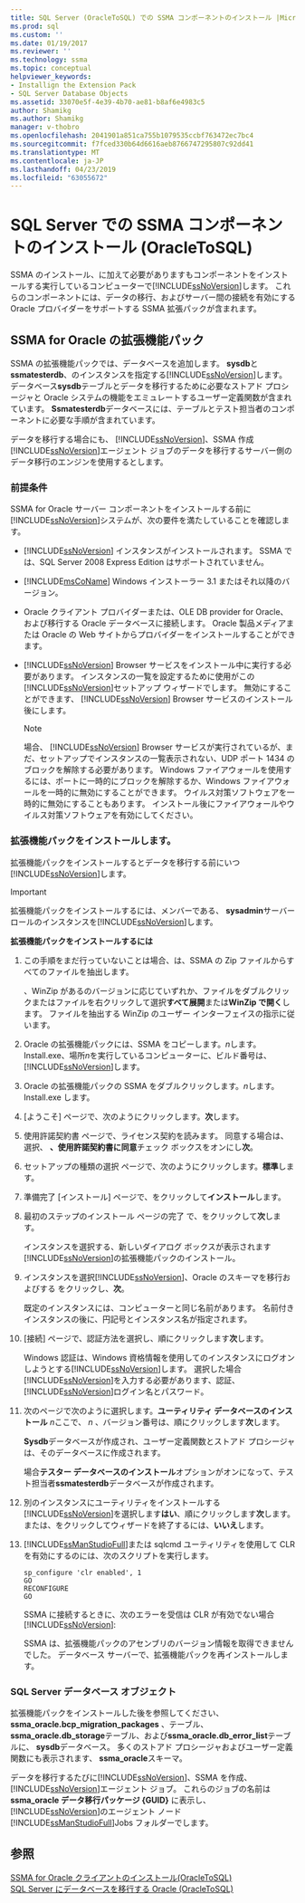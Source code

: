 ```yaml
---
title: SQL Server (OracleToSQL) での SSMA コンポーネントのインストール |Microsoft Docs
ms.prod: sql
ms.custom: ''
ms.date: 01/19/2017
ms.reviewer: ''
ms.technology: ssma
ms.topic: conceptual
helpviewer_keywords:
- Installign the Extension Pack
- SQL Server Database Objects
ms.assetid: 33070e5f-4e39-4b70-ae81-b8af6e4983c5
author: Shamikg
ms.author: Shamikg
manager: v-thobro
ms.openlocfilehash: 2041901a851ca755b1079535ccbf763472ec7bc4
ms.sourcegitcommit: f7fced330b64d6616aeb8766747295807c92dd41
ms.translationtype: MT
ms.contentlocale: ja-JP
ms.lasthandoff: 04/23/2019
ms.locfileid: "63055672"
---
```

# <a name="installing-ssma-components-on-sql-server-oracletosql"></a>SQL Server での SSMA コンポーネントのインストール (OracleToSQL)
SSMA のインストール、に加えて必要がありますもコンポーネントをインストールする実行しているコンピューターで[!INCLUDE[ssNoVersion](../../includes/ssnoversion-md.md)]します。 これらのコンポーネントには、データの移行、およびサーバー間の接続を有効にする Oracle プロバイダーをサポートする SSMA 拡張パックが含まれます。  
  
## <a name="ssma-for-oracle-extension-pack"></a>SSMA for Oracle の拡張機能パック  
SSMA の拡張機能パックでは、データベースを追加します。 **sysdb**と**ssmatesterdb**、のインスタンスを指定する[!INCLUDE[ssNoVersion](../../includes/ssnoversion-md.md)]します。 データベース**sysdb**テーブルとデータを移行するために必要なストアド プロシージャと Oracle システムの機能をエミュレートするユーザー定義関数が含まれています。 **Ssmatesterdb**データベースには、テーブルとテスト担当者のコンポーネントに必要な手順が含まれています。  
  
データを移行する場合にも、 [!INCLUDE[ssNoVersion](../../includes/ssnoversion-md.md)]、SSMA 作成[!INCLUDE[ssNoVersion](../../includes/ssnoversion-md.md)]エージェント ジョブのデータを移行するサーバー側のデータ移行のエンジンを使用するとします。  
  
### <a name="prerequisites"></a>前提条件  
SSMA for Oracle サーバー コンポーネントをインストールする前に[!INCLUDE[ssNoVersion](../../includes/ssnoversion-md.md)]システムが、次の要件を満たしていることを確認します。  
  
-   [!INCLUDE[ssNoVersion](../../includes/ssnoversion-md.md)] インスタンスがインストールされます。 SSMA では、SQL Server 2008 Express Edition はサポートされていません。  
  
-   [!INCLUDE[msCoName](../../includes/msconame_md.md)] Windows インストーラー 3.1 またはそれ以降のバージョン。  
  
-   Oracle クライアント プロバイダーまたは、OLE DB provider for Oracle、および移行する Oracle データベースに接続します。 Oracle 製品メディアまたは Oracle の Web サイトからプロバイダーをインストールすることができます。  
  
-   [!INCLUDE[ssNoVersion](../../includes/ssnoversion-md.md)] Browser サービスをインストール中に実行する必要があります。 インスタンスの一覧を設定するために使用がこの[!INCLUDE[ssNoVersion](../../includes/ssnoversion-md.md)]セットアップ ウィザードでします。 無効にすることができます、 [!INCLUDE[ssNoVersion](../../includes/ssnoversion-md.md)] Browser サービスのインストール後にします。  
  
    > [!NOTE]  
    > 場合、 [!INCLUDE[ssNoVersion](../../includes/ssnoversion-md.md)] Browser サービスが実行されているが、まだ、セットアップでインスタンスの一覧表示されない、UDP ポート 1434 のブロックを解除する必要があります。 Windows ファイアウォールを使用するには、ポートに一時的にブロックを解除するか、Windows ファイアウォールを一時的に無効にすることができます。 ウイルス対策ソフトウェアを一時的に無効にすることもあります。 インストール後にファイアウォールやウイルス対策ソフトウェアを有効にしてください。  
  
### <a name="installing-the-extension-pack"></a>拡張機能パックをインストールします。  
拡張機能パックをインストールするとデータを移行する前にいつ[!INCLUDE[ssNoVersion](../../includes/ssnoversion-md.md)]します。  
  
> [!IMPORTANT]  
> 拡張機能パックをインストールするには、メンバーである、 **sysadmin**サーバー ロールのインスタンスを[!INCLUDE[ssNoVersion](../../includes/ssnoversion-md.md)]します。  
  
**拡張機能パックをインストールするには**  
  
1.  この手順をまだ行っていないことは場合、は、SSMA の Zip ファイルからすべてのファイルを抽出します。  
  
    、WinZip があるのバージョンに応じていずれか、ファイルをダブルクリックまたはファイルを右クリックして選択**すべて展開**または**WinZip で開く**します。 ファイルを抽出する WinZip のユーザー インターフェイスの指示に従います。  
  
2.  Oracle の拡張機能パックには、SSMA をコピーします。*n*します。Install.exe、場所*n*を実行しているコンピューターに、ビルド番号は、[!INCLUDE[ssNoVersion](../../includes/ssnoversion-md.md)]します。  
  
3.  Oracle の拡張機能パックの SSMA をダブルクリックします。*n*します。Install.exe します。  
  
4.  [ようこそ] ページで、次のようにクリックします。**次**します。  
  
5.  使用許諾契約書 ページで、ライセンス契約を読みます。 同意する場合は、選択、 **、使用許諾契約書に同意**チェック ボックスをオンにし**次**。  
  
6.  セットアップの種類の選択 ページで、次のようにクリックします。**標準**します。  
  
7.  準備完了 [インストール] ページで、をクリックして**インストール**します。  
  
8.  最初のステップのインストール ページの完了 で、をクリックして**次**します。  
  
    インスタンスを選択する、新しいダイアログ ボックスが表示されます[!INCLUDE[ssNoVersion](../../includes/ssnoversion-md.md)]の拡張機能パックのインストール。  
  
9. インスタンスを選択[!INCLUDE[ssNoVersion](../../includes/ssnoversion-md.md)]、Oracle のスキーマを移行およびする をクリックし、**次**。  
  
    既定のインスタンスには、コンピューターと同じ名前があります。 名前付きインスタンスの後に、円記号とインスタンス名が指定されます。  
  
10. [接続] ページで、認証方法を選択し、順にクリックします**次**します。  
  
    Windows 認証は、Windows 資格情報を使用してのインスタンスにログオンしようとする[!INCLUDE[ssNoVersion](../../includes/ssnoversion-md.md)]します。 選択した場合[!INCLUDE[ssNoVersion](../../includes/ssnoversion-md.md)]を入力する必要があります、認証、[!INCLUDE[ssNoVersion](../../includes/ssnoversion-md.md)]ログイン名とパスワード。  
  
11. 次のページで次のように選択します。**ユーティリティ データベースのインストール** *n*ここで、 *n* 、バージョン番号は、順にクリックします**次**します。  
  
    **Sysdb**データベースが作成され、ユーザー定義関数とストアド プロシージャは、そのデータベースに作成されます。  
  
    場合**テスター データベースのインストール**オプションがオンになって、テスト担当者**ssmatesterdb**データベースが作成されます。  
  
12. 別のインスタンスにユーティリティをインストールする[!INCLUDE[ssNoVersion](../../includes/ssnoversion-md.md)]を選択します**はい**、順にクリックします**次**します。 または、をクリックしてウィザードを終了するには、**いいえ**します。  
  
13. [!INCLUDE[ssManStudioFull](../../includes/ssmanstudiofull-md.md)]または sqlcmd ユーティリティを使用して CLR を有効にするのには、次のスクリプトを実行します。  
  
    ```  
    sp_configure 'clr enabled', 1  
    GO  
    RECONFIGURE  
    GO  
    ```  
    SSMA に接続するときに、次のエラーを受信は CLR が有効でない場合[!INCLUDE[ssNoVersion](../../includes/ssnoversion-md.md)]:  
  
    SSMA は、拡張機能パックのアセンブリのバージョン情報を取得できませんでした。 データベース サーバーで、拡張機能パックを再インストールします。  
  
### <a name="sql-server-database-objects"></a>SQL Server データベース オブジェクト  
拡張機能パックをインストールした後を参照してください、 **ssma_oracle.bcp_migration_packages** 、テーブル、 **ssma_oracle.db_storage**テーブル、および**ssma_oracle.db_error_list**テーブルに、 **sysdb**データベース。 多くのストアド プロシージャおよびユーザー定義関数にも表示されます、 **ssma_oracle**スキーマ。  
  
データを移行するたびに[!INCLUDE[ssNoVersion](../../includes/ssnoversion-md.md)]、SSMA を作成、[!INCLUDE[ssNoVersion](../../includes/ssnoversion-md.md)]エージェント ジョブ。 これらのジョブの名前は**ssma_oracle データ移行パッケージ {GUID}** に表示し、[!INCLUDE[ssNoVersion](../../includes/ssnoversion-md.md)]のエージェント ノード[!INCLUDE[ssManStudioFull](../../includes/ssmanstudiofull-md.md)]Jobs フォルダーでします。  
  
## <a name="see-also"></a>参照  
[SSMA for Oracle クライアントのインストール&#40;OracleToSQL&#41;](../../ssma/oracle/installing-ssma-for-oracle-client-oracletosql.md)  
[SQL Server にデータベースを移行する Oracle &#40;OracleToSQL&#41;](../../ssma/oracle/migrating-oracle-databases-to-sql-server-oracletosql.md)  
  
